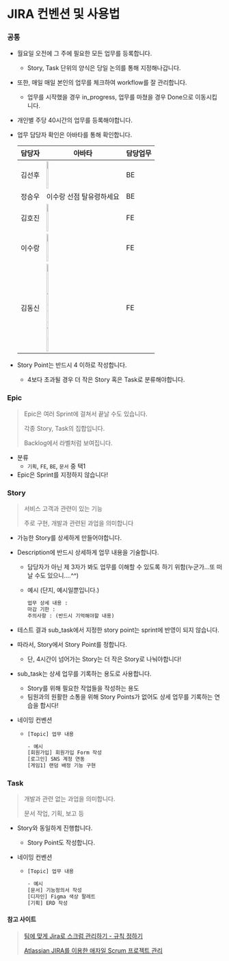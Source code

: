 # JIRA 컨벤션 및 사용법



### 공통

- 월요일 오전에 그 주에 필요한 모든 업무를 등록합니다.
  - Story, Task 단위의 양식은 당일 논의를 통해 지정해나갑니다.
- 또한, 매일 매일 본인의 업무를 체크하여 workflow를 잘 관리합니다.
  - 업무를 시작했을 경우 in_progress, 업무를 마쳤을 경우 Done으로 이동시킵니다.
- 개인별 주당 40시간의 업무를 등록해야합니다.

- 업무 담당자 확인은 아바타를 통해 확인합니다.

  | 담당자 | 아바타                                                       | 담당업무 |
  | ------ | ------------------------------------------------------------ | -------- |
  | 김선후 | <img src="https://jira.ssafy.com/secure/useravatar?avatarId=10503" alt="img" style="width:8%;" /> | BE       |
  | 정승우 | 이수랑 선점 탈유령하세요                                     | BE       |
  | 김호진 | <img src="https://jira.ssafy.com/secure/useravatar?avatarId=10349" alt="img" style="width:8%;" /> | FE       |
  | 이수랑 | <img src="https://jira.ssafy.com/secure/useravatar?avatarId=10341" alt="img" style="width:8%;" /> | FE       |
  | 김동신 | <img src="https://jira.ssafy.com/secure/useravatar?avatarId=10351" alt="Edit avatar" style="width:8%;" /> | FE       |

- Story Point는 반드시 4 이하로 작성합니다.

  - 4보다 초과될 경우 더 작은 Story 혹은 Task로 분류해야합니다.

    

### Epic 

> Epic은 여러 Sprint에 걸쳐서 끝날 수도 있습니다.
>
> 각종 Story, Task의 집합입니다.
>
> Backlog에서 라벨처럼 보여집니다.

- 분류
  - `기획`, `FE`, `BE`, `문서` 중 택1
- Epic은 Sprint를 지정하지 않습니다!



### Story

> 서비스 고객과 관련이 있는 기능
>
> 주로 구현, 개발과 관련된 과업을 의미합니다

- 가능한 Story를 상세하게 만들어야합니다.

- Description에 반드시 상세하게 업무 내용을 기술합니다.

  - 담당자가 아닌 제 3자가 봐도 업무를 이해할 수 있도록 하기 위함(누군가...또 떠날 수도 있으니....^^)

  - 예시 (단지, 예시일뿐입니다.)

    ```txt
    업무 상세 내용 :
    마감 기한 :
    주의사항 : (반드시 기억해야할 내용)
    ```

- 테스트 결과 sub_task에서 지정한 story point는 sprint에 반영이 되지 않습니다.

- 따라서, Story에서 Story Point를 정합니다.

  - 단, 4시간이 넘어가는 Story는 더 작은 Story로 나눠야합니다!

- sub_task는 상세 업무를 기록하는 용도로 사용합니다. 

  - Story를 위해 필요한 작업들을 작성하는 용도
  - 팀원과의 원활한 소통을 위해 Story Points가 없어도 상세 업무를 기록하는 연습을 합시다! 

- 네이밍 컨벤션

  - ```txt
    [Topic] 업무 내용
    
    - 예시
    [회원가입] 회원가입 Form 작성
    [로그인] SNS 계정 연동
    [게임1] 랜덤 배정 기능 구현
    ```



### Task

> 개발과 관련 없는 과업을 의미합니다.
>
> 문서 작업, 기획, 보고 등

- Story와 동일하게 진행합니다.

  - Story Point도 작성합니다.

- 네이밍 컨벤션

  - ```txt
    [Topic] 업무 내용
    
    - 예시
    [문서] 기능정의서 작성
    [디자인] Figma 색상 팔레트 
    [기획] ERD 작성
    ```





#### 참고 사이트

> [팀에 맞게 Jira로 스크럼 관리하기 - 규칙 정하기](https://velog.io/@jinuku/%ED%8C%80%EC%97%90-%EB%A7%9E%EA%B2%8C-Jira%EB%A1%9C-%EC%8A%A4%ED%81%AC%EB%9F%BC-%EA%B4%80%EB%A6%AC%ED%95%98%EA%B8%B0-%EA%B7%9C%EC%B9%99-%EC%A0%95%ED%95%98%EA%B8%B0)
>
> [Atlassian JIRA를 이용한 애자일 Scrum 프로젝트 관리](https://bcho.tistory.com/826)
